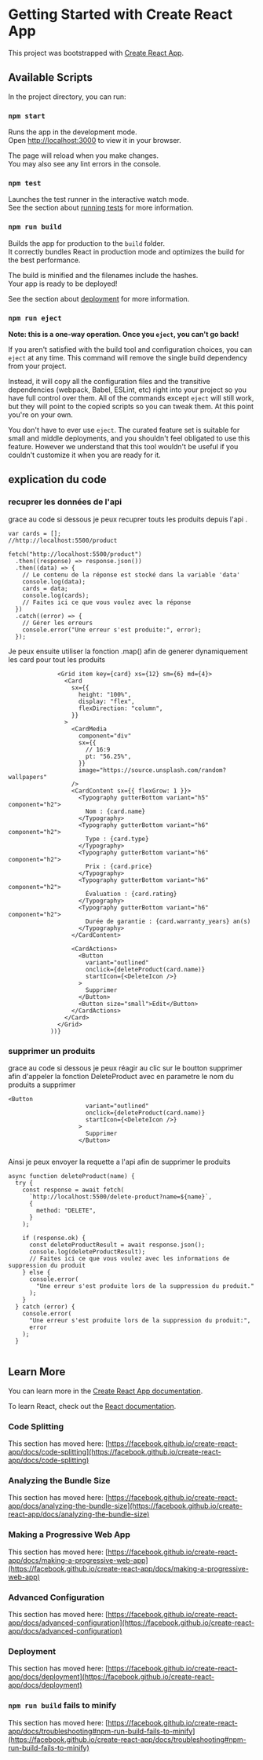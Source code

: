 # Getting Started with Create React App

This project was bootstrapped with [Create React App](https://github.com/facebook/create-react-app).

## Available Scripts

In the project directory, you can run:

### `npm start`

Runs the app in the development mode.\
Open [http://localhost:3000](http://localhost:3000) to view it in your browser.

The page will reload when you make changes.\
You may also see any lint errors in the console.

### `npm test`

Launches the test runner in the interactive watch mode.\
See the section about [running tests](https://facebook.github.io/create-react-app/docs/running-tests) for more information.

### `npm run build`

Builds the app for production to the `build` folder.\
It correctly bundles React in production mode and optimizes the build for the best performance.

The build is minified and the filenames include the hashes.\
Your app is ready to be deployed!

See the section about [deployment](https://facebook.github.io/create-react-app/docs/deployment) for more information.

### `npm run eject`

**Note: this is a one-way operation. Once you `eject`, you can't go back!**

If you aren't satisfied with the build tool and configuration choices, you can `eject` at any time. This command will remove the single build dependency from your project.

Instead, it will copy all the configuration files and the transitive dependencies (webpack, Babel, ESLint, etc) right into your project so you have full control over them. All of the commands except `eject` will still work, but they will point to the copied scripts so you can tweak them. At this point you're on your own.

You don't have to ever use `eject`. The curated feature set is suitable for small and middle deployments, and you shouldn't feel obligated to use this feature. However we understand that this tool wouldn't be useful if you couldn't customize it when you are ready for it.


## explication du code 
### recuprer les données de l'api
grace au code si dessous je peux recuprer touts les produits depuis l'api .
```
var cards = [];
//http://localhost:5500/product

fetch("http://localhost:5500/product")
  .then((response) => response.json())
  .then((data) => {
    // Le contenu de la réponse est stocké dans la variable 'data'
    console.log(data);
    cards = data;
    console.log(cards);
    // Faites ici ce que vous voulez avec la réponse
  })
  .catch((error) => {
    // Gérer les erreurs
    console.error("Une erreur s'est produite:", error);
  });

```

Je peux ensuite utiliser la fonction .map() afin de generer dynamiquement les card pour tout les produits 

```{cards.map((card) => (
              <Grid item key={card} xs={12} sm={6} md={4}>
                <Card
                  sx={{
                    height: "100%",
                    display: "flex",
                    flexDirection: "column",
                  }}
                >
                  <CardMedia
                    component="div"
                    sx={{
                      // 16:9
                      pt: "56.25%",
                    }}
                    image="https://source.unsplash.com/random?wallpapers"
                  />
                  <CardContent sx={{ flexGrow: 1 }}>
                    <Typography gutterBottom variant="h5" component="h2">
                      Nom : {card.name}
                    </Typography>
                    <Typography gutterBottom variant="h6" component="h2">
                      Type : {card.type}
                    </Typography>
                    <Typography gutterBottom variant="h6" component="h2">
                      Prix : {card.price}
                    </Typography>
                    <Typography gutterBottom variant="h6" component="h2">
                      Évaluation : {card.rating}
                    </Typography>
                    <Typography gutterBottom variant="h6" component="h2">
                      Durée de garantie : {card.warranty_years} an(s)
                    </Typography>
                  </CardContent>

                  <CardActions>
                    <Button
                      variant="outlined"
                      onclick={deleteProduct(card.name)}
                      startIcon={<DeleteIcon />}
                    >
                      Supprimer
                    </Button>
                    <Button size="small">Edit</Button>
                  </CardActions>
                </Card>
              </Grid>
            ))}

```

### supprimer un produits 
grace au code si dessous je peux réagir au clic sur le boutton supprimer afin d'appeler la fonction DeleteProduct avec en parametre le nom du produits a supprimer 
```
<Button
                      variant="outlined"
                      onclick={deleteProduct(card.name)}
                      startIcon={<DeleteIcon />}
                    >
                      Supprimer
                    </Button>


```

Ainsi je peux envoyer la requette a l'api afin de supprimer le produits 

```
async function deleteProduct(name) {
  try {
    const response = await fetch(
      `http://localhost:5500/delete-product?name=${name}`,
      {
        method: "DELETE",
      }
    );

    if (response.ok) {
      const deleteProductResult = await response.json();
      console.log(deleteProductResult);
      // Faites ici ce que vous voulez avec les informations de suppression du produit
    } else {
      console.error(
        "Une erreur s'est produite lors de la suppression du produit."
      );
    }
  } catch (error) {
    console.error(
      "Une erreur s'est produite lors de la suppression du produit:",
      error
    );
  }


```



## Learn More

You can learn more in the [Create React App documentation](https://facebook.github.io/create-react-app/docs/getting-started).

To learn React, check out the [React documentation](https://reactjs.org/).

### Code Splitting

This section has moved here: [https://facebook.github.io/create-react-app/docs/code-splitting](https://facebook.github.io/create-react-app/docs/code-splitting)

### Analyzing the Bundle Size

This section has moved here: [https://facebook.github.io/create-react-app/docs/analyzing-the-bundle-size](https://facebook.github.io/create-react-app/docs/analyzing-the-bundle-size)

### Making a Progressive Web App

This section has moved here: [https://facebook.github.io/create-react-app/docs/making-a-progressive-web-app](https://facebook.github.io/create-react-app/docs/making-a-progressive-web-app)

### Advanced Configuration

This section has moved here: [https://facebook.github.io/create-react-app/docs/advanced-configuration](https://facebook.github.io/create-react-app/docs/advanced-configuration)

### Deployment

This section has moved here: [https://facebook.github.io/create-react-app/docs/deployment](https://facebook.github.io/create-react-app/docs/deployment)

### `npm run build` fails to minify

This section has moved here: [https://facebook.github.io/create-react-app/docs/troubleshooting#npm-run-build-fails-to-minify](https://facebook.github.io/create-react-app/docs/troubleshooting#npm-run-build-fails-to-minify)
